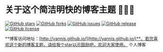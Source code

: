 # 关于这个简洁明快的博客主题 🤘🤘🤘

[![GitHub stars](https://img.shields.io/github/stars/YannisChen/yannis.github.io.svg)](https://github.com/YannisChen/yannis.github.io/stargazers)
[![GitHub forks](https://img.shields.io/github/forks/YannisChen/yannis.github.io.svg)](https://github.com/YannisChen/yannis.github.io/network)
[![GitHub issues](https://img.shields.io/github/issues/YannisChen/yannis.github.io.svg)](https://github.com/YannisChen/yannis.github.io/issues)
[![GitHub release](https://img.shields.io/github/release/YannisChen/yannis.github.io.svg)](https://github.com/YannisChen/yannis.github.io/releases)
[![GitHub license](https://img.shields.io/badge/license-MIT-blue.svg)](https://raw.githubusercontent.com/YannisChen/yannis.github.io/master/LICENSE)

**博客访问地址：[http://yannis.github.io/](http://yannis.github.io/)**。若您喜欢这个新的博客主题，请给我个star以示鼓励吧，欢迎大家使用。
个人博客